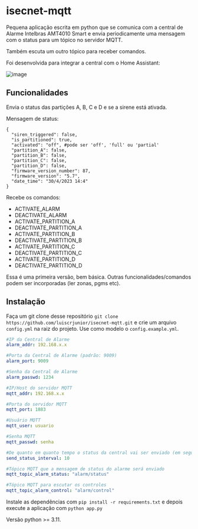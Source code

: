# isecnet-mqtt

Pequena aplicação escrita em python que se comunica com a central de Alarme Intelbras AMT4010 Smart e envia periodicamente uma mensagem com o status para um tópico no servidor MQTT.

Também escuta um outro tópico para receber comandos.

Foi desenvolvida para integrar a central com o Home Assistant:

![image](https://user-images.githubusercontent.com/13292515/235346988-90c94ed3-2652-49b6-8099-e911d9931f56.png)

## Funcionalidades

Envia o status das partições A, B, C e D e se a sirene está ativada.

Mensagem de status:
```jsonc
{
  "siren_triggered": false,
  "is_partitioned": true,
  "activated": "off", #pode ser 'off', 'full' ou 'partial'
  "partition_A": false,
  "partition_B": false,
  "partition_C": false,
  "partition_D": false,
  "firmware_version_number": 87,
  "firmware_version": "5.7",
  "date_time": "30/4/2023 14:4"
}
```

Recebe os comandos:
- ACTIVATE_ALARM
- DEACTIVATE_ALARM
- ACTIVATE_PARTITION_A
- DEACTIVATE_PARTITION_A
- ACTIVATE_PARTITION_B
- DEACTIVATE_PARTITION_B
- ACTIVATE_PARTITION_C
- DEACTIVATE_PARTITION_C
- ACTIVATE_PARTITION_D
- DEACTIVATE_PARTITION_D

Essa é uma primeira versão, bem básica. Outras funcionalidades/comandos podem ser incorporadas (ler zonas, pgms etc).

## Instalação

Faça um git clone desse repositório `git clone https://github.com/luiscrjunior/isecnet-mqtt.git` e crie um arquivo `config.yml` na raiz do projeto. Use como modelo o `config.example.yml`.

```yaml
#IP da Central de Alarme
alarm_addr: 192.168.x.x

#Porta da Central de Alarme (padrão: 9009)
alarm_port: 9009

#Senha da Central de Alarme
alarm_passwd: 1234

#IP/Host do servidor MQTT
mqtt_addr: 192.168.x.x

#Porta do servidor MQTT
mqtt_port: 1883

#Usuário MQTT
mqtt_user: usuario

#Senha MQTT
mqtt_passwd: senha

#De quanto em quanto tempo o status da central vai ser enviado (em segundos)
send_status_interval: 10

#Tópico MQTT que a mensagem de status do alarme será enviado
mqtt_topic_alarm_status: "alarm/status"

#Tópico MQTT para escutar os controles
mqtt_topic_alarm_control: "alarm/control"
```

Instale as dependências com `pip install -r requirements.txt` e depois execute a aplicação com `python app.py`

Versão python >= 3.11.
